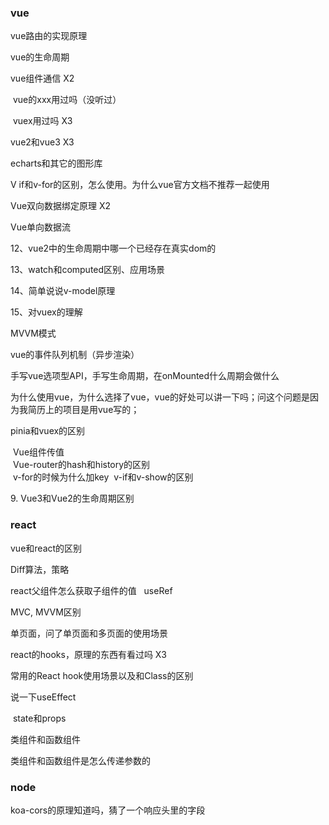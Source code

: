 ### vue

vue路由的实现原理

vue的生命周期

vue组件通信 X2

 vue的xxx用过吗（没听过）

 vuex用过吗 X3

vue2和vue3 X3

echarts和其它的图形库

V if和v-for的区别，怎么使用。为什么vue官方文档不推荐一起使用  

Vue双向数据绑定原理   X2

Vue单向数据流

12、vue2中的生命周期中哪一个已经存在真实dom的

13、watch和computed区别、应用场景

14、简单说说v-model原理

15、对vuex的理解

MVVM模式

vue的事件队列机制（异步渲染）

手写vue选项型API，手写生命周期，在onMounted什么周期会做什么

为什么使用vue，为什么选择了vue，vue的好处可以讲一下吗；问这个问题是因为我简历上的项目是用vue写的；

pinia和vuex的区别

 Vue组件传值  
 Vue-router的hash和history的区别  
 v-for的时候为什么加key 
 v-if和v-show的区别

9. Vue3和Vue2的生命周期区别

### react

vue和react的区别

Diff算法，策略

react父组件怎么获取子组件的值   useRef

MVC, MVVM区别

单页面，问了单页面和多页面的使用场景

react的hooks，原理的东西有看过吗 X3

常用的React hook使用场景以及和Class的区别

说一下useEffect

 state和props

类组件和函数组件

类组件和函数组件是怎么传递参数的

### node

koa-cors的原理知道吗，猜了一个响应头里的字段
